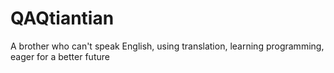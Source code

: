 # QAQtiantian
A brother who can't speak English, using translation, learning programming, eager for a better future
